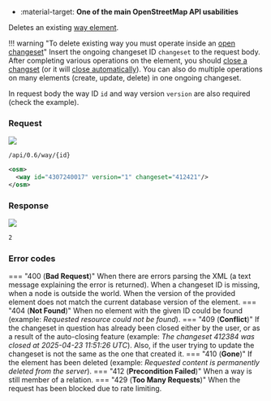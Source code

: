 <div class="grid cards" markdown>

- :material-target: **One of the main OpenStreetMap API usabilities**

</div>

Deletes an existing [way element](../general_information/elements.md#elements-description).

!!! warning "To delete existing way you must operate inside an [open changeset](open_changeset.md)"
    Insert the ongoing changeset ID `changeset` to the request body. After completing various operations on the element, you should [close a changset](close_changeset.md) (or it will [close automatically](../general_information/changesets.md#changesets-attributes)). You can also do multiple operations on many elements (create, update, delete) in one ongoing changeset.

In request body the way ID `id` and way version `version` are also required (check the example).

### Request

![](https://img.shields.io/badge/DELETE-red)

```
/api/0.6/way/{id}
```

``` xml title="Example body request for delete way with ID" linenums="1" hl_lines="2"
<osm>
  <way id="4307240017" version="1" changeset="412421"/>
</osm>
```

### Response

![](https://img.shields.io/badge/Response-200%20OK-brightgreen)

``` xml title="succesDeleteWay_example.xml" linenums="1"
2
```

### Error codes

=== "400 (**Bad Request**)"
    When there are errors parsing the XML (a text message explaining the error is returned). When a changeset ID is missing, when a node is outside the world. When the version of the provided element does not match the current database version of the element.
=== "404 (**Not Found**)"
    When no element with the given ID could be found (example: *Requested resource could not be found*).
=== "409 (**Conflict**)"
    If the changeset in question has already been closed either by the user, or as a result of the auto-closing feature (example: *The changeset 412384 was closed at 2025-04-23 11:51:26 UTC*). Also, if the user trying to update the changeset is not the same as the one that created it.
=== "410 (**Gone**)"
    If the element has been deleted (example: *Requested content is permanently deleted from the server*).
=== "412 (**Precondition Failed**)"
    When a way is still member of a relation.
=== "429 (**Too Many Requests**)"
    When the request has been blocked due to rate limiting.